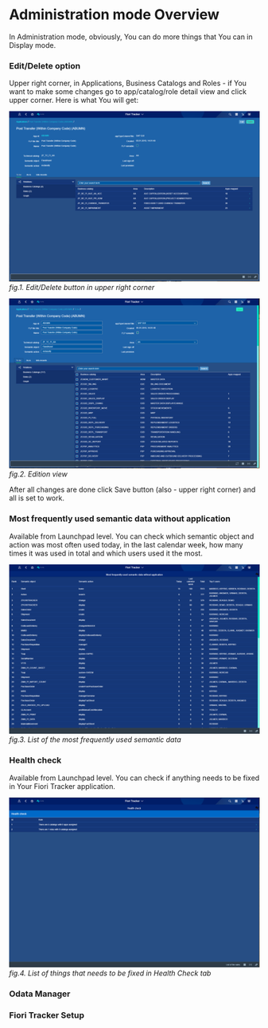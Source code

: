 # Administration mode Overview

In Administration mode, obviously, You can do more things that You can in Display mode. 

### Edit/Delete option 
Upper right corner, in Applications, Business Catalogs and Roles - if You want to make some changes go to app/catalog/role detail view and click upper corner. Here is what You will get: 

![](../res/admin_before_edit.png)
*fig.1. Edit/Delete button in upper right corner*

![](../res/admin_edit.png)
*fig.2. Edition view*

After all changes are done click Save button (also - upper right corner) and all is set to work. 

### Most frequently used semantic data without application
Available from Launchpad level. You can check which semantic object and action was most often used today, in the last calendar week, how many times it was used in total and which users used it the most. 

![](../res/admin_semantic_action.png)
*fig.3. List of the most frequently used semantic data*

### Health check
Available from Launchpad level. You can check if anything needs to be fixed in Your Fiori Tracker application. 

![](../res/admin_health_check.png)
*fig.4. List of things that needs to be fixed in Health Check tab*

### Odata Manager

### Fiori Tracker Setup



